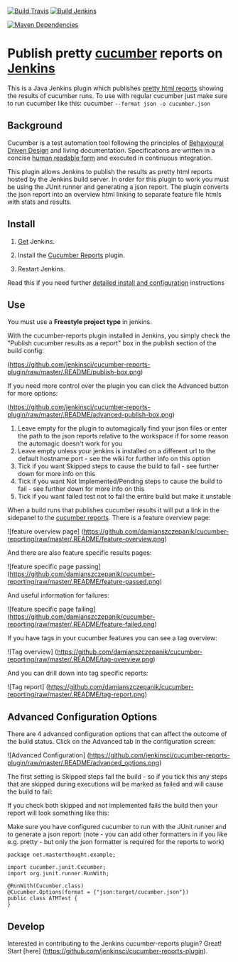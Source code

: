 [![Build Travis](https://img.shields.io/travis/jenkinsci/cucumber-reports-plugin/master.svg)](https://travis-ci.org/jenkinsci/cucumber-reports-plugin)
[![Build Jenkins](https://jenkins.ci.cloudbees.com/job/plugins/job/cucumber-reports-plugin/badge/icon)](https://jenkins.ci.cloudbees.com/job/plugins/job/cucumber-reports-plugin/)

[![Maven Dependencies](https://www.versioneye.com/user/projects/5663e781f376cc003d0009df/badge.svg)](https://www.versioneye.com/user/projects/5663e781f376cc003d0009df?child=summary)

# Publish pretty [cucumber](https://cucumber.io/) reports on [Jenkins](http://jenkins-ci.org/)

This is a Java Jenkins plugin which publishes [pretty html reports](https://github.com/damianszczepanik/cucumber-reporting) showing the results of cucumber runs. To use with regular cucumber just make sure to run cucumber like this: cucumber `--format json -o cucumber.json`

## Background

Cucumber is a test automation tool following the principles of [Behavioural Driven Design](https://en.wikipedia.org/wiki/Behavior-driven_development) and living documentation. Specifications are written in a concise [human readable form](https://cucumber.io/docs/reference) and executed in continuous integration. 

This plugin allows Jenkins to publish the results as pretty html reports hosted by the Jenkins build server. In order for this plugin to work you must be using the JUnit runner and generating a json report. The plugin converts the json report into an overview html linking to separate feature file htmls with stats and results. 

## Install

1. [Get](https://jenkins-ci.org/) Jenkins.

2. Install the [Cucumber Reports](https://wiki.jenkins-ci.org/display/JENKINS/Cucumber+Reports+Plugin) plugin.

3. Restart Jenkins.

Read this if you need further  [detailed install and configuration](https://github.com/jenkinsci/cucumber-reports-plugin/wiki/Detailed-Configuration) instructions 

## Use
You must use a **Freestyle project type** in jenkins.

With the cucumber-reports plugin installed in Jenkins, you simply check the "Publish cucumber results as a report" box in the
publish section of the build config:

(https://github.com/jenkinsci/cucumber-reports-plugin/raw/master/.README/publish-box.png)

If you need more control over the plugin you can click the Advanced button for more options:

(https://github.com/jenkinsci/cucumber-reports-plugin/raw/master/.README/advanced-publish-box.png)

1. Leave empty for the plugin to automagically find your json files or enter the path to the json reports relative to the workspace if for some reason the automagic doesn't work for you
2. Leave empty unless your jenkins is installed on a different url to the default hostname:port - see the wiki for further info on this option
3. Tick if you want Skipped steps to cause the build to fail - see further down for more info on this
4. Tick if you want Not Implemented/Pending steps to cause the build to fail - see further down for more info on this
5. Tick if you want failed test not to fail the entire build but make it unstable

When a build runs that publishes cucumber results it will put a link in the sidepanel to the [cucumber reports](https://github.com/damianszczepanik/cucumber-reporting). There is a feature overview page:

![feature overview page]
(https://github.com/damianszczepanik/cucumber-reporting/raw/master/.README/feature-overview.png)

And there are also feature specific results pages:

![feature specific page passing]
(https://github.com/damianszczepanik/cucumber-reporting/raw/master/.README/feature-passed.png)

And useful information for failures:

![feature specific page failing]
(https://github.com/damianszczepanik/cucumber-reporting/raw/master/.README/feature-failed.png)

If you have tags in your cucumber features you can see a tag overview:

![Tag overview]
(https://github.com/damianszczepanik/cucumber-reporting/raw/master/.README/tag-overview.png)

And you can drill down into tag specific reports:

![Tag report]
(https://github.com/damianszczepanik/cucumber-reporting/raw/master/.README/tag-report.png)

## Advanced Configuration Options

There are 4 advanced configuration options that can affect the outcome of the build status. Click on the Advanced tab in the configuration screen:

![Advanced Configuration]
(https://github.com/jenkinsci/cucumber-reports-plugin/raw/master/.README/advanced_options.png)

The first setting is Skipped steps fail the build - so if you tick this any steps that are skipped during executions will be marked as failed and will cause the build to fail:

If you check both skipped and not implemented fails the build then your report will look something like this:


Make sure you have configured cucumber to run with the JUnit runner and to generate a json report: (note - you can add other formatters in if you like e.g. pretty - but only the json formatter is required for the reports to work)

    package net.masterthought.example;

    import cucumber.junit.Cucumber;
    import org.junit.runner.RunWith;

    @RunWith(Cucumber.class)
    @Cucumber.Options(format = {"json:target/cucumber.json"})
    public class ATMTest {
    }

## Develop

Interested in contributing to the Jenkins cucumber-reports plugin?  Great!  Start [here]
(https://github.com/jenkinsci/cucumber-reports-plugin).
